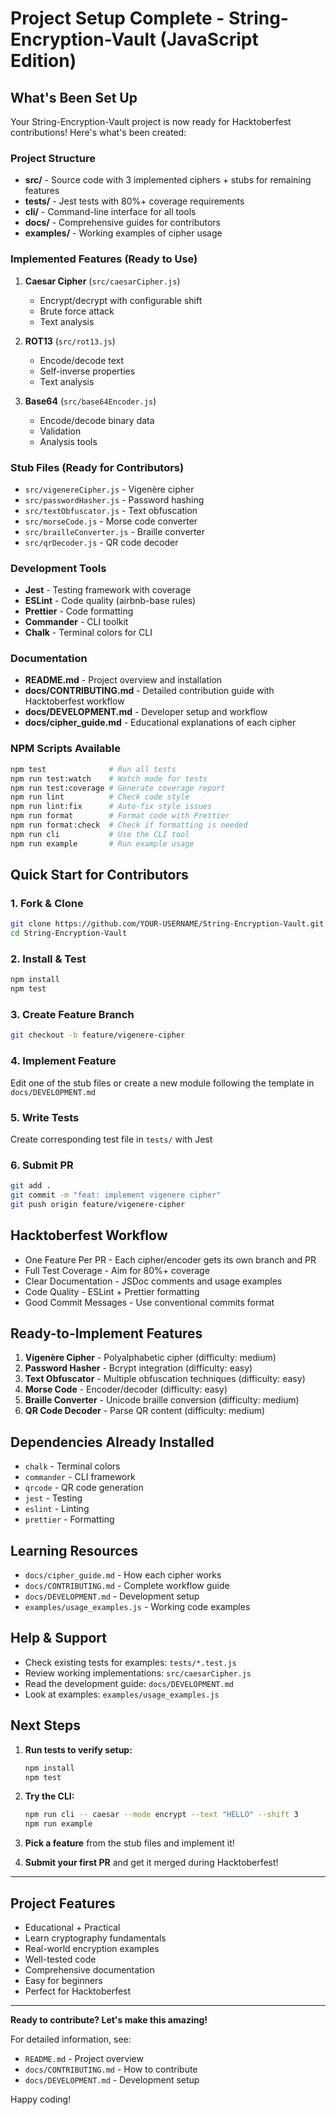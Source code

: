 # Project Setup Complete - String-Encryption-Vault (JavaScript Edition)

## What's Been Set Up

Your String-Encryption-Vault project is now ready for Hacktoberfest contributions! Here's what's been created:

### Project Structure
- **src/** - Source code with 3 implemented ciphers + stubs for remaining features
- **tests/** - Jest tests with 80%+ coverage requirements
- **cli/** - Command-line interface for all tools
- **docs/** - Comprehensive guides for contributors
- **examples/** - Working examples of cipher usage

### Implemented Features (Ready to Use)
1. **Caesar Cipher** (`src/caesarCipher.js`)
   - Encrypt/decrypt with configurable shift
   - Brute force attack
   - Text analysis

2. **ROT13** (`src/rot13.js`)
   - Encode/decode text
   - Self-inverse properties
   - Text analysis

3. **Base64** (`src/base64Encoder.js`)
   - Encode/decode binary data
   - Validation
   - Analysis tools

### Stub Files (Ready for Contributors)
- `src/vigenereCipher.js` - Vigenère cipher
- `src/passwordHasher.js` - Password hashing
- `src/textObfuscator.js` - Text obfuscation
- `src/morseCode.js` - Morse code converter
- `src/brailleConverter.js` - Braille converter
- `src/qrDecoder.js` - QR code decoder

### Development Tools
- **Jest** - Testing framework with coverage
- **ESLint** - Code quality (airbnb-base rules)
- **Prettier** - Code formatting
- **Commander** - CLI toolkit
- **Chalk** - Terminal colors for CLI

### Documentation
- **README.md** - Project overview and installation
- **docs/CONTRIBUTING.md** - Detailed contribution guide with Hacktoberfest workflow
- **docs/DEVELOPMENT.md** - Developer setup and workflow
- **docs/cipher_guide.md** - Educational explanations of each cipher

### NPM Scripts Available
```bash
npm test              # Run all tests
npm run test:watch    # Watch mode for tests
npm run test:coverage # Generate coverage report
npm run lint          # Check code style
npm run lint:fix      # Auto-fix style issues
npm run format        # Format code with Prettier
npm run format:check  # Check if formatting is needed
npm run cli           # Use the CLI tool
npm run example       # Run example usage
```

## Quick Start for Contributors

### 1. Fork & Clone
```bash
git clone https://github.com/YOUR-USERNAME/String-Encryption-Vault.git
cd String-Encryption-Vault
```

### 2. Install & Test
```bash
npm install
npm test
```

### 3. Create Feature Branch
```bash
git checkout -b feature/vigenere-cipher
```

### 4. Implement Feature
Edit one of the stub files or create a new module following the template in `docs/DEVELOPMENT.md`

### 5. Write Tests
Create corresponding test file in `tests/` with Jest

### 6. Submit PR
```bash
git add .
git commit -m "feat: implement vigenere cipher"
git push origin feature/vigenere-cipher
```

## Hacktoberfest Workflow

- One Feature Per PR - Each cipher/encoder gets its own branch and PR
- Full Test Coverage - Aim for 80%+ coverage
- Clear Documentation - JSDoc comments and usage examples
- Code Quality - ESLint + Prettier formatting
- Good Commit Messages - Use conventional commits format

## Ready-to-Implement Features

1. **Vigenère Cipher** - Polyalphabetic cipher (difficulty: medium)
2. **Password Hasher** - Bcrypt integration (difficulty: easy)
3. **Text Obfuscator** - Multiple obfuscation techniques (difficulty: easy)
4. **Morse Code** - Encoder/decoder (difficulty: easy)
5. **Braille Converter** - Unicode braille conversion (difficulty: medium)
6. **QR Code Decoder** - Parse QR content (difficulty: medium)

## Dependencies Already Installed
- `chalk` - Terminal colors
- `commander` - CLI framework
- `qrcode` - QR code generation
- `jest` - Testing
- `eslint` - Linting
- `prettier` - Formatting

## Learning Resources
- `docs/cipher_guide.md` - How each cipher works
- `docs/CONTRIBUTING.md` - Complete workflow guide
- `docs/DEVELOPMENT.md` - Development setup
- `examples/usage_examples.js` - Working code examples

## Help & Support
- Check existing tests for examples: `tests/*.test.js`
- Review working implementations: `src/caesarCipher.js`
- Read the development guide: `docs/DEVELOPMENT.md`
- Look at examples: `examples/usage_examples.js`

## Next Steps

1. **Run tests to verify setup:**
   ```bash
   npm install
   npm test
   ```

2. **Try the CLI:**
   ```bash
   npm run cli -- caesar --mode encrypt --text "HELLO" --shift 3
   npm run example
   ```

3. **Pick a feature** from the stub files and implement it!

4. **Submit your first PR** and get it merged during Hacktoberfest!

---

## Project Features
- Educational + Practical
- Learn cryptography fundamentals
- Real-world encryption examples
- Well-tested code
- Comprehensive documentation
- Easy for beginners
- Perfect for Hacktoberfest

---

**Ready to contribute? Let's make this amazing!**

For detailed information, see:
- `README.md` - Project overview
- `docs/CONTRIBUTING.md` - How to contribute
- `docs/DEVELOPMENT.md` - Development setup

Happy coding!
